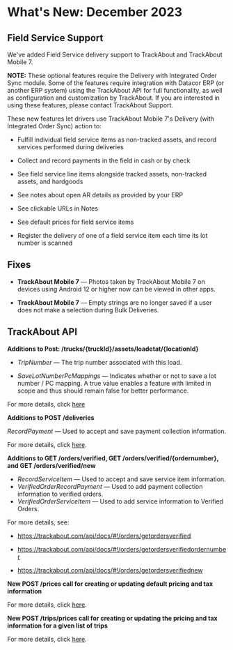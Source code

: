 # What's New: December 2023


## Field Service Support
We've added Field Service delivery support to TrackAbout and TrackAbout Mobile 7.

**NOTE:** These optional features require the Delivery with Integrated Order Sync module. Some of the features require integration with Datacor ERP (or another ERP system) using the TrackAbout API for full functionality, as well as configuration and customization by TrackAbout. If you are interested in using these features, please contact TrackAbout Support.

These new features let drivers use TrackAbout Mobile 7's Delivery (with Integrated Order Sync) action to:

* Fulfill individual field service items as non-tracked assets, and record services performed during deliveries
  
* Collect and record payments in the field in cash or by check
  
* See field service line items alongside tracked assets, non-tracked assets, and hardgoods
  
* See notes about open AR details as provided by your ERP
  
* See clickable URLs in Notes
  
* See default prices for field service items

* Register the delivery of one of a field service item each time its lot number is scanned
  


## Fixes

* **TrackAbout Mobile 7** — Photos taken by TrackAbout Mobile 7 on devices using Android 12 or higher now can be viewed in other apps.
  
* **TrackAbout Mobile 7** — Empty strings are no longer saved if a user does not make a selection during Bulk Deliveries.
  



## TrackAbout API
**Additions to Post: /trucks/{truckId}/assets/loadetat/{locationId}**

* *TripNumber* — The trip number associated with this load.

* *SaveLotNumberPcMappings* — Indicates whether or not to save a lot number / PC mapping. A true value enables a feature with limited in scope and thus should remain false for better performance.

For more details, click [here](https://trackabout.com/api/docs/#!/trucks/posttruckstrucktidassetsloadedatlocationtid)

**Additions to POST /deliveries**

*RecordPayment* — Used to accept and save payment collection information.

For more details, click [here](https://trackabout.com/api/docs/#!/deliveries/postdeliveries).

**Additions to GET /orders/verified, GET /orders/verified/{ordernumber}, and GET /orders/verified/new**

* *RecordServiceItem* —  Used to accept and save service item information.
* *VerifiedOrderRecordPayment* — Used to add payment collection information to verified orders.
* *VerifiedOrderServiceItem* — Used to add service information to Verified Orders.

For more details, see:

* <https://trackabout.com/api/docs/#!/orders/getordersverified>
  
* <https://trackabout.com/api/docs/#!/orders/getordersverifiedordernumber>

* <https://trackabout.com/api/docs/#!/orders/getordersverifiednew>

**New POST /prices call for creating or updating default pricing and tax information**

For more details, click [here](https://trackabout.com/api/docs/#!/prices/postprices).

**New POST /trips/prices call for creating or updating the pricing and tax information for a given list of trips**

For more details, click [here](https://trackabout.com/api/docs/#!/trips/posttripsprices).
